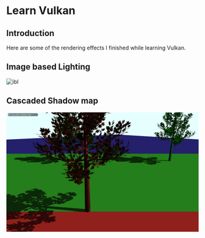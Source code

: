 # Learn Vulkan

## Introduction

Here are some of the rendering effects I finished while learning Vulkan.



## Image based Lighting

![ibl](image/ibl.gif)



## Cascaded Shadow map

![csm](image/csm.png)